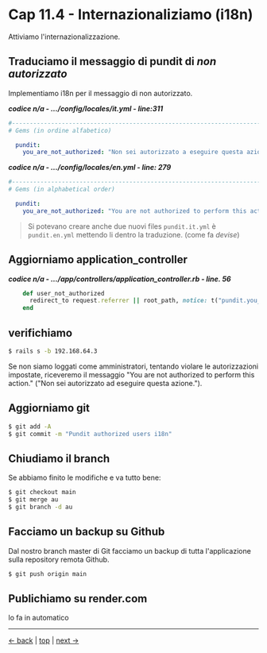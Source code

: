 # <a name="top"></a> Cap 11.4 - Internazionaliziamo (i18n)

Attiviamo l'internazionalizzazione.



## Traduciamo il messaggio di pundit di *non autorizzato*

Implementiamo i18n per il messaggio di non autorizzato.

***codice n/a - .../config/locales/it.yml - line:311***

```yaml
#-------------------------------------------------------------------------------
# Gems (in ordine alfabetico)

  pundit:
    you_are_not_authorized: "Non sei autorizzato a eseguire questa azione."
```


***codice n/a - .../config/locales/en.yml - line: 279***

```yaml
#-------------------------------------------------------------------------------
# Gems (in alphabetical order)

  pundit:
    you_are_not_authorized: "You are not authorized to perform this action."
```

> Si potevano creare anche due nuovi files `pundit.it.yml` è `pundit.en.yml` mettendo li dentro la traduzione. (come fa *devise*)


## Aggiorniamo application_controller

***codice n/a - .../app/controllers/application_controller.rb - line. 56***

```ruby
    def user_not_authorized
      redirect_to request.referrer || root_path, notice: t("pundit.you_are_not_authorized")
    end
```



## verifichiamo

```bash
$ rails s -b 192.168.64.3
```

Se non siamo loggati come amministratori, tentando violare le autorizzazioni impostate, riceveremo il messaggio "You are not authorized to perform this action." ("Non sei autorizzato ad eseguire questa azione.").



## Aggiorniamo git 

```bash
$ git add -A
$ git commit -m "Pundit authorized users i18n"
```



## Chiudiamo il branch

Se abbiamo finito le modifiche e va tutto bene:

```bash
$ git checkout main
$ git merge au
$ git branch -d au
```



## Facciamo un backup su Github

Dal nostro branch master di Git facciamo un backup di tutta l'applicazione sulla repository remota Github.

```bash
$ git push origin main
```



## Publichiamo su render.com

lo fa in automatico




---

[<- back](https://github.com/flaviobordonidev/leanpubabrandnewcms/blob/master/01-base/13-roles/02_00-roles-admin-it.md)
 | [top](#top) |
[next ->](https://github.com/flaviobordonidev/leanpubabrandnewcms/blob/master/01-base/13-roles/04_00-implement_roles-it.md)
